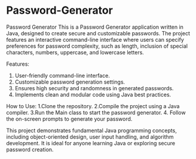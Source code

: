 # Password-Generator
Password Generator
This is a Password Generator application written in Java, designed to create secure and customizable passwords. The project features an interactive command-line interface where users can specify preferences for password complexity, such as length, inclusion of special characters, numbers, uppercase, and lowercase letters.

Features:
1. User-friendly command-line interface.
2. Customizable password generation settings.
3. Ensures high security and randomness in generated passwords.
4. Implements clean and modular code using Java best practices.
   
How to Use:
1.Clone the repository.
2.Compile the project using a Java compiler.
3.Run the Main class to start the password generator.
4. Follow the on-screen prompts to generate your password.

This project demonstrates fundamental Java programming concepts, including object-oriented design, user input handling, and algorithm development. It is ideal for anyone learning Java or exploring secure password creation.
